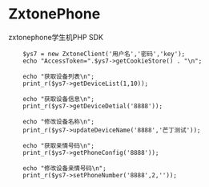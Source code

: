 # ZxtonePhone
zxtonephone学生机PHP SDK

        $ys7 = new ZxtoneClient('用户名','密码','key');
        echo "AccessToken=".$ys7->getCookieStore() . "\n";

        echo "获取设备列表\n";
        print_r($ys7->getDeviceList(1,10));

        echo "获取设备信息\n";
        print_r($ys7->getDeviceDetial('8888'));

        echo "修改设备名称\n";
        print_r($ys7->updateDeviceName('8888','芒丁测试'));

        echo "获取亲情号码\n";
        print_r($ys7->getPhoneConfig('8888'));

        echo "修改设备亲情号码\n";
        print_r($ys7->setPhoneNumber('8888',2,''));
